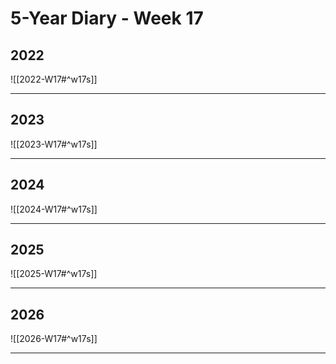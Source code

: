 # 5-Year Diary - Week 17

## 2022
![[2022-W17#^w17s]]

---
## 2023
![[2023-W17#^w17s]]

---
## 2024
![[2024-W17#^w17s]]

---
## 2025
![[2025-W17#^w17s]]

---
## 2026
![[2026-W17#^w17s]]

---